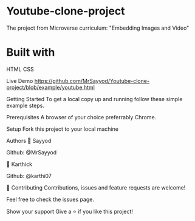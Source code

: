 # Youtube-clone-project
The project from Microverse curriculum: "Embedding Images and Video"
# Built with
HTML
CSS

Live Demo
https://github.com/MrSayyod/Youtube-clone-project/blob/example/youtube.html

Getting Started
To get a local copy up and running follow these simple example steps.

Prerequisites
A browser of your choice preferrably Chrome.

Setup
Fork this project to your local machine

Authors
👤 Sayyod

Github: @MrSayyod

👤 Karthick

Github: @karthi07

🤝 Contributing
Contributions, issues and feature requests are welcome!

Feel free to check the issues page.

Show your support
Give a ⭐️ if you like this project!

